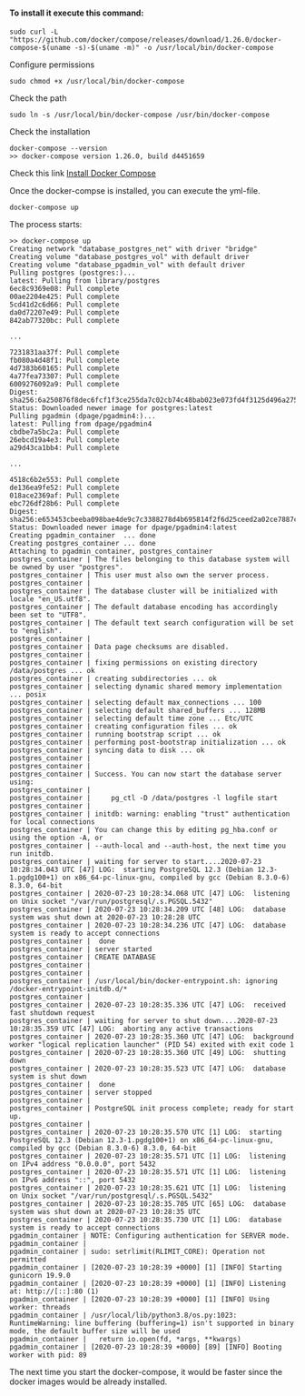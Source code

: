 #### To install it execute this command:

	sudo curl -L "https://github.com/docker/compose/releases/download/1.26.0/docker-compose-$(uname -s)-$(uname -m)" -o /usr/local/bin/docker-compose
	
Configure permissions

	sudo chmod +x /usr/local/bin/docker-compose

Check the path

	sudo ln -s /usr/local/bin/docker-compose /usr/bin/docker-compose

Check the installation

	docker-compose --version
	>> docker-compose version 1.26.0, build d4451659

Check this link [Install Docker Compose](https://docs.docker.com/compose/install/ ) 

Once the docker-compse is installed, you can execute the yml-file.

	docker-compose up

The process starts:

	>> docker-compose up
	Creating network "database_postgres_net" with driver "bridge"
	Creating volume "database_postgres_vol" with default driver
	Creating volume "database_pgadmin_vol" with default driver
	Pulling postgres (postgres:)...
	latest: Pulling from library/postgres
	6ec8c9369e08: Pull complete
	00ae2204e425: Pull complete
	5cd41d2c6d66: Pull complete
	da0d72207e49: Pull complete
	842ab77320bc: Pull complete

	...
	
	7231831aa37f: Pull complete
	fb080a4d48f1: Pull complete
	4d7383b60165: Pull complete
	4a77fea73307: Pull complete
	6009276092a9: Pull complete
	Digest: sha256:6a250876f8dec6fcf1f3ce255da7c02cb74c48bab023e073fd4f3125d496a275
	Status: Downloaded newer image for postgres:latest
	Pulling pgadmin (dpage/pgadmin4:)...
	latest: Pulling from dpage/pgadmin4
	cbdbe7a5bc2a: Pull complete
	26ebcd19a4e3: Pull complete
	a29d43ca1bb4: Pull complete

	...
	
	4518c6b2e553: Pull complete
	de136ea9fe52: Pull complete
	018ace2369af: Pull complete
	ebc726df28b6: Pull complete
	Digest: sha256:e653453cbeeba098bae4de9c7c3388278d4b695814f2f6d25ceed2a02ce7887c
	Status: Downloaded newer image for dpage/pgadmin4:latest
	Creating pgadmin_container  ... done
	Creating postgres_container ... done
	Attaching to pgadmin_container, postgres_container
	postgres_container | The files belonging to this database system will be owned by user "postgres".
	postgres_container | This user must also own the server process.
	postgres_container | 
	postgres_container | The database cluster will be initialized with locale "en_US.utf8".
	postgres_container | The default database encoding has accordingly been set to "UTF8".
	postgres_container | The default text search configuration will be set to "english".
	postgres_container | 
	postgres_container | Data page checksums are disabled.
	postgres_container | 
	postgres_container | fixing permissions on existing directory /data/postgres ... ok
	postgres_container | creating subdirectories ... ok
	postgres_container | selecting dynamic shared memory implementation ... posix
	postgres_container | selecting default max_connections ... 100
	postgres_container | selecting default shared_buffers ... 128MB
	postgres_container | selecting default time zone ... Etc/UTC
	postgres_container | creating configuration files ... ok
	postgres_container | running bootstrap script ... ok
	postgres_container | performing post-bootstrap initialization ... ok
	postgres_container | syncing data to disk ... ok
	postgres_container | 
	postgres_container | 
	postgres_container | Success. You can now start the database server using:
	postgres_container | 
	postgres_container |     pg_ctl -D /data/postgres -l logfile start
	postgres_container | 
	postgres_container | initdb: warning: enabling "trust" authentication for local connections
	postgres_container | You can change this by editing pg_hba.conf or using the option -A, or
	postgres_container | --auth-local and --auth-host, the next time you run initdb.
	postgres_container | waiting for server to start....2020-07-23 10:28:34.043 UTC [47] LOG:  starting PostgreSQL 12.3 (Debian 12.3-1.pgdg100+1) on x86_64-pc-linux-gnu, compiled by gcc (Debian 8.3.0-6) 8.3.0, 64-bit
	postgres_container | 2020-07-23 10:28:34.068 UTC [47] LOG:  listening on Unix socket "/var/run/postgresql/.s.PGSQL.5432"
	postgres_container | 2020-07-23 10:28:34.209 UTC [48] LOG:  database system was shut down at 2020-07-23 10:28:28 UTC
	postgres_container | 2020-07-23 10:28:34.236 UTC [47] LOG:  database system is ready to accept connections
	postgres_container |  done
	postgres_container | server started
	postgres_container | CREATE DATABASE
	postgres_container | 
	postgres_container | 
	postgres_container | /usr/local/bin/docker-entrypoint.sh: ignoring /docker-entrypoint-initdb.d/*
	postgres_container | 
	postgres_container | 2020-07-23 10:28:35.336 UTC [47] LOG:  received fast shutdown request
	postgres_container | waiting for server to shut down....2020-07-23 10:28:35.359 UTC [47] LOG:  aborting any active transactions
	postgres_container | 2020-07-23 10:28:35.360 UTC [47] LOG:  background worker "logical replication launcher" (PID 54) exited with exit code 1
	postgres_container | 2020-07-23 10:28:35.360 UTC [49] LOG:  shutting down
	postgres_container | 2020-07-23 10:28:35.523 UTC [47] LOG:  database system is shut down
	postgres_container |  done
	postgres_container | server stopped
	postgres_container | 
	postgres_container | PostgreSQL init process complete; ready for start up.
	postgres_container | 
	postgres_container | 2020-07-23 10:28:35.570 UTC [1] LOG:  starting PostgreSQL 12.3 (Debian 12.3-1.pgdg100+1) on x86_64-pc-linux-gnu, compiled by gcc (Debian 8.3.0-6) 8.3.0, 64-bit
	postgres_container | 2020-07-23 10:28:35.571 UTC [1] LOG:  listening on IPv4 address "0.0.0.0", port 5432
	postgres_container | 2020-07-23 10:28:35.571 UTC [1] LOG:  listening on IPv6 address "::", port 5432
	postgres_container | 2020-07-23 10:28:35.621 UTC [1] LOG:  listening on Unix socket "/var/run/postgresql/.s.PGSQL.5432"
	postgres_container | 2020-07-23 10:28:35.705 UTC [65] LOG:  database system was shut down at 2020-07-23 10:28:35 UTC
	postgres_container | 2020-07-23 10:28:35.730 UTC [1] LOG:  database system is ready to accept connections
	pgadmin_container | NOTE: Configuring authentication for SERVER mode.
	pgadmin_container | 
	pgadmin_container | sudo: setrlimit(RLIMIT_CORE): Operation not permitted
	pgadmin_container | [2020-07-23 10:28:39 +0000] [1] [INFO] Starting gunicorn 19.9.0
	pgadmin_container | [2020-07-23 10:28:39 +0000] [1] [INFO] Listening at: http://[::]:80 (1)
	pgadmin_container | [2020-07-23 10:28:39 +0000] [1] [INFO] Using worker: threads
	pgadmin_container | /usr/local/lib/python3.8/os.py:1023: RuntimeWarning: line buffering (buffering=1) isn't supported in binary mode, the default buffer size will be used
	pgadmin_container |   return io.open(fd, *args, **kwargs)
	pgadmin_container | [2020-07-23 10:28:39 +0000] [89] [INFO] Booting worker with pid: 89

The next time you start the docker-compose, it would be faster since the docker images would be already installed.